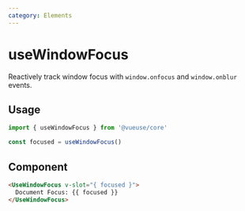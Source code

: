 ```yaml
---
category: Elements
---
```


# useWindowFocus

Reactively track window focus with `window.onfocus` and `window.onblur` events.

## Usage

```js
import { useWindowFocus } from '@vueuse/core'

const focused = useWindowFocus()
```

## Component
```html
<UseWindowFocus v-slot="{ focused }">
  Document Focus: {{ focused }}
</UseWindowFocus>
```
